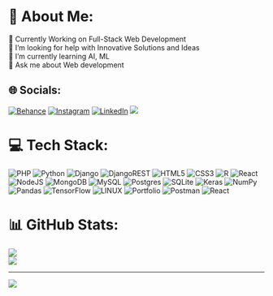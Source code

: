 # 💫 About Me:
🔭 Currently Working on Full-Stack Web Development<br>
🤝 I’m looking for help with Innovative Solutions and Ideas<br>
🌱 I’m currently learning AI, ML<br>
💬 Ask me about Web development

## 🌐 Socials:
[![Behance](https://img.shields.io/badge/Behance-1769ff?logo=behance&logoColor=white)](https://behance.net/infotech21) 
[![Instagram](https://img.shields.io/badge/Instagram-%23E4405F.svg?logo=Instagram&logoColor=white)](https://instagram.com/umar.javed.92mian/) 
[![LinkedIn](https://img.shields.io/badge/LinkedIn-%230077B5.svg?logo=linkedin&logoColor=white)](https://linkedin.com/in/umar-javed-1505ab222/) 
[![](https://streak-stats.demolab.com/?user=iamumarjaved)](https://streak-stats.demolab.com?user=iamumarjaved&theme=dark&hide_border=true&border_radius=10&exclude_days=Sun&hide_total_contributions=true)

# 💻 Tech Stack:
![PHP](https://img.shields.io/badge/php-%23777BB4.svg?style=for-the-badge&logo=php&logoColor=white) 
![Python](https://img.shields.io/badge/python-3670A0?style=for-the-badge&logo=python&logoColor=ffdd54) 
![Django](https://img.shields.io/badge/django-%23092E20.svg?style=for-the-badge&logo=django&logoColor=white) 
![DjangoREST](https://img.shields.io/badge/DJANGO-REST-ff1709?style=for-the-badge&logo=django&logoColor=white&color=ff1709&labelColor=gray) 
![HTML5](https://img.shields.io/badge/html5-%23E34F26.svg?style=for-the-badge&logo=html5&logoColor=white) 
![CSS3](https://img.shields.io/badge/css3-%231572B6.svg?style=for-the-badge&logo=css3&logoColor=white) 
![R](https://img.shields.io/badge/r-%23276DC3.svg?style=for-the-badge&logo=r&logoColor=white) 
![React](https://img.shields.io/badge/react-%2320232a.svg?style=for-the-badge&logo=react&logoColor=%2361DAFB) 
![NodeJS](https://img.shields.io/badge/node.js-6DA55F?style=for-the-badge&logo=node.js&logoColor=white) 
![MongoDB](https://img.shields.io/badge/MongoDB-%234ea94b.svg?style=for-the-badge&logo=mongodb&logoColor=white) 
![MySQL](https://img.shields.io/badge/mysql-%2300f.svg?style=for-the-badge&logo=mysql&logoColor=white) 
![Postgres](https://img.shields.io/badge/postgres-%23316192.svg?style=for-the-badge&logo=postgresql&logoColor=white) 
![SQLite](https://img.shields.io/badge/sqlite-%2307405e.svg?style=for-the-badge&logo=sqlite&logoColor=white) 
![Keras](https://img.shields.io/badge/Keras-%23D00000.svg?style=for-the-badge&logo=Keras&logoColor=white) 
![NumPy](https://img.shields.io/badge/numpy-%23013243.svg?style=for-the-badge&logo=numpy&logoColor=white) 
![Pandas](https://img.shields.io/badge/pandas-%23150458.svg?style=for-the-badge&logo=pandas&logoColor=white) 
![TensorFlow](https://img.shields.io/badge/TensorFlow-%23FF6F00.svg?style=for-the-badge&logo=TensorFlow&logoColor=white) 
![LINUX](https://img.shields.io/badge/Linux-FCC624?style=for-the-badge&logo=linux&logoColor=black) 
![Portfolio](https://img.shields.io/badge/Portfolio-%23000000.svg?style=for-the-badge&logo=firefox&logoColor=#FF7139) 
![Postman](https://img.shields.io/badge/Postman-FF6C37?style=for-the-badge&logo=postman&logoColor=white) 
![React](https://img.shields.io/badge/React-%23000000.svg?style=for-the-badge&logo=react&logoColor=#FF7139)

# 📊 GitHub Stats:
![](https://github-readme-stats.vercel.app/api?username=iamumarjaved&theme=prussian&hide_border=true&include_all_commits=false&count_private=true)<br/>
[![](https://streak-stats.demolab.com/?user=iamumarjaved)](https://streak-stats.demolab.com?user=iamumarjaved&theme=dark&hide_border=true&border_radius=10&exclude_days=Sun&hide_total_contributions=true)<br/>


---
[![](https://visitcount.itsvg.in/api?id=iamumarjaved&icon=0&color=0)](https://visitcount.itsvg.in)

<!-- Proudly created with GPRM ( https://gprm.itsvg.in ) -->
